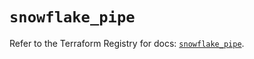 # `snowflake_pipe`

Refer to the Terraform Registry for docs: [`snowflake_pipe`](https://registry.terraform.io/providers/snowflakedb/snowflake/2.1.0/docs/resources/pipe).
